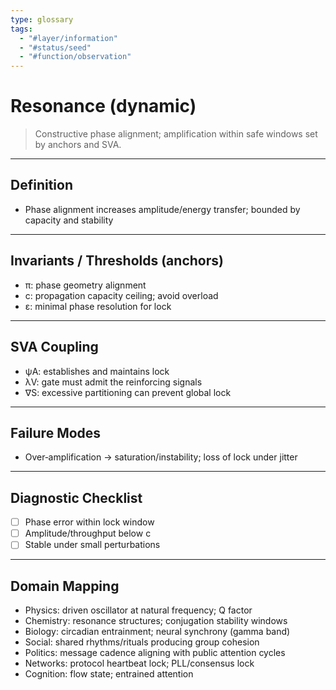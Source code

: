 ```yaml
---
type: glossary
tags:
  - "#layer/information"
  - "#status/seed"
  - "#function/observation"
---
```


# Resonance (dynamic)

> Constructive phase alignment; amplification within safe windows set by anchors and SVA.

---

## Definition

- Phase alignment increases amplitude/energy transfer; bounded by capacity and stability

---

## Invariants / Thresholds (anchors)

- π: phase geometry alignment
- c: propagation capacity ceiling; avoid overload
- ε: minimal phase resolution for lock

---

## SVA Coupling

- ψA: establishes and maintains lock
- λV: gate must admit the reinforcing signals
- ∇S: excessive partitioning can prevent global lock

---

## Failure Modes

- Over‑amplification → saturation/instability; loss of lock under jitter

---

## Diagnostic Checklist

- [ ] Phase error within lock window
- [ ] Amplitude/throughput below c
- [ ] Stable under small perturbations

---

## Domain Mapping

- Physics: driven oscillator at natural frequency; Q factor
- Chemistry: resonance structures; conjugation stability windows
- Biology: circadian entrainment; neural synchrony (gamma band)
- Social: shared rhythms/rituals producing group cohesion
- Politics: message cadence aligning with public attention cycles
- Networks: protocol heartbeat lock; PLL/consensus lock
- Cognition: flow state; entrained attention


